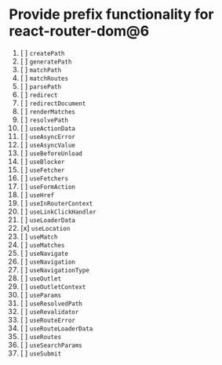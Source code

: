 # Provide prefix functionality for react-router-dom@6

1. [ ] `createPath`
1. [ ] `generatePath`
1. [ ] `matchPath`
1. [ ] `matchRoutes`
1. [ ] `parsePath`
1. [ ] `redirect`
1. [ ] `redirectDocument`
1. [ ] `renderMatches`
1. [ ] `resolvePath`
1. [ ] `useActionData`
1. [ ] `useAsyncError`
1. [ ] `useAsyncValue`
1. [ ] `useBeforeUnload`
1. [ ] `useBlocker`
1. [ ] `useFetcher`
1. [ ] `useFetchers`
1. [ ] `useFormAction`
1. [ ] `useHref`
1. [ ] `useInRouterContext`
1. [ ] `useLinkClickHandler`
1. [ ] `useLoaderData`
1. [x] `useLocation`
1. [ ] `useMatch`
1. [ ] `useMatches`
1. [ ] `useNavigate`
1. [ ] `useNavigation`
1. [ ] `useNavigationType`
1. [ ] `useOutlet`
1. [ ] `useOutletContext`
1. [ ] `useParams`
1. [ ] `useResolvedPath`
1. [ ] `useRevalidator`
1. [ ] `useRouteError`
1. [ ] `useRouteLoaderData`
1. [ ] `useRoutes`
1. [ ] `useSearchParams`
1. [ ] `useSubmit`

